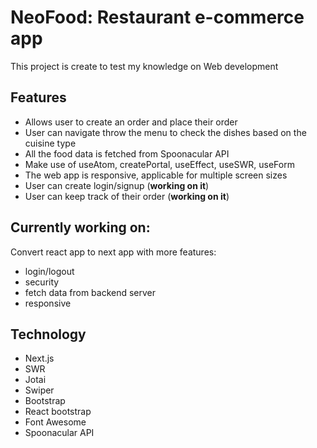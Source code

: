 # NeoFood: Restaurant e-commerce app

This project is create to test my knowledge on Web development

## Features
- Allows user to create an order and place their order
- User can navigate throw the menu to check the dishes based on the cuisine type
- All the food data is fetched from Spoonacular API
- Make use of useAtom, createPortal, useEffect, useSWR, useForm
- The web app is responsive, applicable for multiple screen sizes
- User can create login/signup (**working on it**)
- User can keep track of their order (**working on it**)


## Currently working on:
Convert react app to next app with more features:
- login/logout
- security
- fetch data from backend server
- responsive

## Technology
- Next.js
- SWR
- Jotai
- Swiper
- Bootstrap
- React bootstrap
- Font Awesome
- Spoonacular API